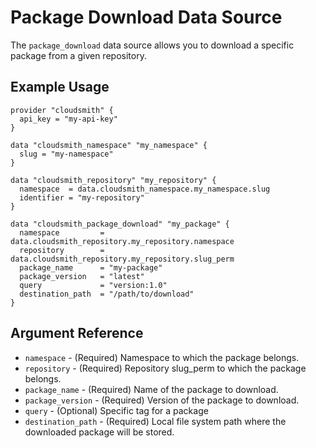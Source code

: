 # Package Download Data Source

The `package_download` data source allows you to download a specific package from a given repository.

## Example Usage

```hcl
provider "cloudsmith" {
  api_key = "my-api-key"
}

data "cloudsmith_namespace" "my_namespace" {
  slug = "my-namespace"
}

data "cloudsmith_repository" "my_repository" {
  namespace  = data.cloudsmith_namespace.my_namespace.slug
  identifier = "my-repository"
}

data "cloudsmith_package_download" "my_package" {
  namespace         = data.cloudsmith_repository.my_repository.namespace
  repository        = data.cloudsmith_repository.my_repository.slug_perm
  package_name      = "my-package"
  package_version   = "latest"
  query             = "version:1.0"
  destination_path  = "/path/to/download"
}
```

## Argument Reference

* `namespace` - (Required) Namespace to which the package belongs.
* `repository` - (Required) Repository slug_perm to which the package belongs.
* `package_name` - (Required) Name of the package to download.
* `package_version` - (Required) Version of the package to download.
* `query` - (Optional) Specific tag for a package
* `destination_path` - (Required) Local file system path where the downloaded package will be stored.

